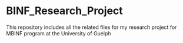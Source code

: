 # BINF_Research_Project
This repository includes all the related files for my research project for MBINF program at the University of Guelph
